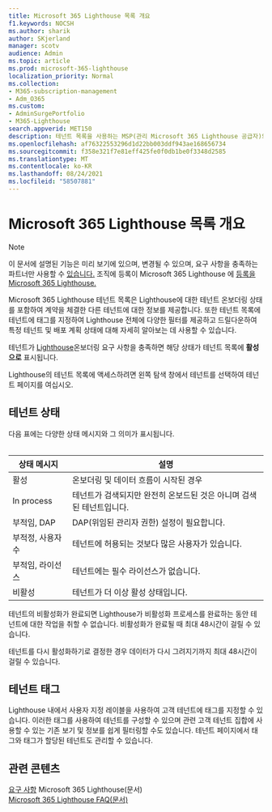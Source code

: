 ```yaml
---
title: Microsoft 365 Lighthouse 목록 개요
f1.keywords: NOCSH
ms.author: sharik
author: SKjerland
manager: scotv
audience: Admin
ms.topic: article
ms.prod: microsoft-365-lighthouse
localization_priority: Normal
ms.collection:
- M365-subscription-management
- Adm_O365
ms.custom:
- AdminSurgePortfolio
- M365-Lighthouse
search.appverid: MET150
description: 테넌트 목록을 사용하는 MSP(관리 Microsoft 365 Lighthouse 공급자)의 경우 테넌트 목록에 대해 자세히 알아보면 됩니다.
ms.openlocfilehash: af76322553296d1d22bb003ddf943ae168656734
ms.sourcegitcommit: f358e321f7e81eff425fe0f0db1be0f3348d2585
ms.translationtype: MT
ms.contentlocale: ko-KR
ms.lasthandoff: 08/24/2021
ms.locfileid: "58507881"
---
```

# <a name="microsoft-365-lighthouse-tenant-list-overview"></a>Microsoft 365 Lighthouse 목록 개요

> [!NOTE]
> 이 문서에 설명된 기능은 미리 보기에 있으며, 변경될 수 있으며, 요구 사항을 충족하는 파트너만 사용할 수 [있습니다.](m365-lighthouse-requirements.md) 조직에 등록이 Microsoft 365 Lighthouse 에 [등록을 Microsoft 365 Lighthouse.](m365-lighthouse-sign-up.md)

Microsoft 365 Lighthouse 테넌트 목록은 Lighthouse에 대한 테넌트 온보더링 상태를 포함하여 계약을 체결한 다른 테넌트에 대한 정보를 제공합니다. 또한 테넌트 목록에 테넌트에 태그를 지정하여 Lighthouse 전체에 다양한 필터를 제공하고 드릴다운하여 특정 테넌트 및 배포 계획 상태에 대해 자세히 알아보는 데 사용할 수 있습니다.

테넌트가 [Lighthouse](m365-lighthouse-requirements.md)온보더링 요구 사항을 충족하면 해당 상태가 테넌트 목록에 **활성으로** 표시됩니다.

Lighthouse의 테넌트 목록에 액세스하려면 왼쪽 탐색 창에서 테넌트를 선택하여 테넌트 페이지를 여십시오. 

## <a name="tenant-status"></a>테넌트 상태

다음 표에는 다양한 상태 메시지와 그 의미가 표시됩니다.<br><br>

| 상태 메시지 | 설명 |
|--|--|
| 활성 | 온보더링 및 데이터 흐름이 시작된 경우 |
| In process | 테넌트가 검색되지만 완전히 온보드된 것은 아니며 검색된 테넌트입니다. |
| 부적임, DAP | DAP(위임된 관리자 권한) 설정이 필요합니다. |
| 부적정, 사용자 수 | 테넌트에 허용되는 것보다 많은 사용자가 있습니다. |
| 부적임, 라이선스 | 테넌트에는 필수 라이선스가 없습니다. |
| 비활성 | 테넌트가 더 이상 활성 상태입니다. |

테넌트의 비활성화가 완료되면 Lighthouse가 비활성화 프로세스를 완료하는 동안 테넌트에 대한 작업을 취할 수 없습니다. 비활성화가 완료될 때 최대 48시간이 걸릴 수 있습니다.

테넌트를 다시 활성화하기로 결정한 경우 데이터가 다시 그려지기까지 최대 48시간이 걸릴 수 있습니다.

## <a name="tenant-tags"></a>테넌트 태그

Lighthouse 내에서 사용자 지정 레이블을 사용하여 고객 테넌트에 태그를 지정할 수 있습니다. 이러한 태그를 사용하여 테넌트를 구성할 수 있으며 관련 고객 테넌트 집합에 사용할 수 있는 기존 보기 및 정보를 쉽게 필터링할 수도 있습니다. 테넌트 페이지에서 태그와 태그가 할당된 테넌트도 관리할 수 있습니다.

## <a name="related-content"></a>관련 콘텐츠

[요구 사항](m365-lighthouse-requirements.md) Microsoft 365 Lighthouse(문서)\
[Microsoft 365 Lighthouse FAQ(문서)](m365-lighthouse-faq.yml)